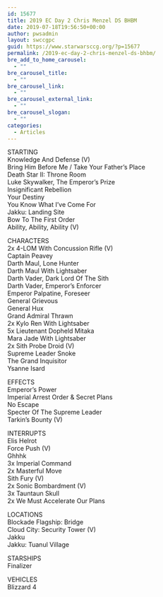 ```yaml
---
id: 15677
title: 2019 EC Day 2 Chris Menzel DS BHBM
date: 2019-07-18T19:56:50+00:00
author: pwsadmin
layout: swccgpc
guid: https://www.starwarsccg.org/?p=15677
permalink: /2019-ec-day-2-chris-menzel-ds-bhbm/
bre_add_to_home_carousel:
  - ""
bre_carousel_title:
  - ""
bre_carousel_link:
  - ""
bre_carousel_external_link:
  - ""
bre_carousel_slogan:
  - ""
categories:
  - Articles
---
```

STARTING  
Knowledge And Defense (V)  
Bring Him Before Me / Take Your Father&#8217;s Place  
Death Star II: Throne Room  
Luke Skywalker, The Emperor&#8217;s Prize  
Insignificant Rebellion  
Your Destiny  
You Know What I&#8217;ve Come For  
Jakku: Landing Site  
Bow To The First Order  
Ability, Ability, Ability (V)

CHARACTERS  
2x 4-LOM With Concussion Rifle (V)  
Captain Peavey  
Darth Maul, Lone Hunter  
Darth Maul With Lightsaber  
Darth Vader, Dark Lord Of The Sith  
Darth Vader, Emperor&#8217;s Enforcer  
Emperor Palpatine, Foreseer  
General Grievous  
General Hux  
Grand Admiral Thrawn  
2x Kylo Ren With Lightsaber  
5x Lieutenant Dopheld Mitaka  
Mara Jade With Lightsaber  
2x Sith Probe Droid (V)  
Supreme Leader Snoke  
The Grand Inquisitor  
Ysanne Isard  


EFFECTS  
Emperor&#8217;s Power  
Imperial Arrest Order & Secret Plans  
No Escape  
Specter Of The Supreme Leader  
Tarkin&#8217;s Bounty (V)

INTERRUPTS  
Elis Helrot  
Force Push (V)  
Ghhhk  
3x Imperial Command  
2x Masterful Move  
Sith Fury (V)  
2x Sonic Bombardment (V)  
3x Tauntaun Skull  
2x We Must Accelerate Our Plans

LOCATIONS  
Blockade Flagship: Bridge  
Cloud City: Security Tower (V)  
Jakku  
Jakku: Tuanul Village

STARSHIPS  
Finalizer

VEHICLES  
Blizzard 4